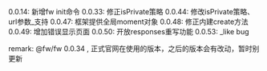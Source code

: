 0.0.14: 新增fw init命令
0.0.33: 修正isPrivate策略
0.0.44: 修改isPrivate策略、url参数_支持
0.0.47: 框架提供全局moment对象
0.0.48: 修正内建create方法
0.0.49: 增加错误显示页面
0.0.50: 开放responses重写功能
0.0.53: _like bug




remark:
	@fw/fw 0.0.34  , 正式官网在使用的版本，之后的版本会有改动，暂时别更新
